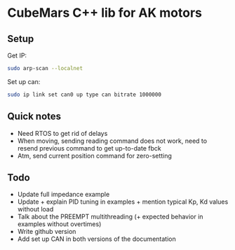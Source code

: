 # CubeMars C++ lib for AK motors

## Setup
Get IP:
```bash
sudo arp-scan --localnet
```

Set up can:
```bash
sudo ip link set can0 up type can bitrate 1000000
```

## Quick notes
- Need RTOS to get rid of delays
- When moving, sending reading command does not work, need to resend previous command to get up-to-date fbck
- Atm, send current position command for zero-setting

## Todo
- Update full impedance example
- Update + explain PID tuning in examples + mention typical Kp, Kd values without load
- Talk about the PREEMPT multithreading (+ expected behavior in examples without overtimes)
- Write github version
- Add set up CAN in both versions of the documentation